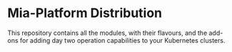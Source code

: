 # Mia-Platform Distribution

This repository contains all the modules, with their flavours, and the add-ons for adding day two operation
capabilities to your Kubernetes clusters.

